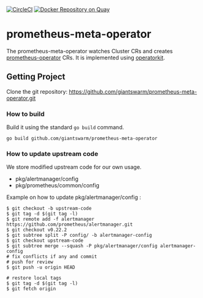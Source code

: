 [![CircleCI](https://circleci.com/gh/giantswarm/prometheus-meta-operator.svg?&style=shield)](https://circleci.com/gh/giantswarm/prometheus-meta-operator) [![Docker Repository on Quay](https://quay.io/repository/giantswarm/prometheus-meta-operator/status "Docker Repository on Quay")](https://quay.io/repository/giantswarm/prometheus-meta-operator)

# prometheus-meta-operator

The prometheus-meta-operator watches Cluster CRs and creates [prometheus-operator] CRs. It is implemented
using [operatorkit].

## Getting Project

Clone the git repository: https://github.com/giantswarm/prometheus-meta-operator.git

### How to build

Build it using the standard `go build` command.

```
go build github.com/giantswarm/prometheus-meta-operator
```

### How to update upstream code

We store modified upstream code for our own usage.

- pkg/alertmanager/config
- pkg/prometheus/common/config

Example on how to update pkg/alertmanager/config :

```
$ git checkout -b upstream-code
$ git tag -d $(git tag -l)
$ git remote add -f alertmanager https://github.com/prometheus/alertmanager.git
$ git checkout v0.22.2
$ git subtree split -P config/ -b alertmanager-config
$ git checkout upstream-code
$ git subtree merge --squash -P pkg/alertmanager/config alertmanager-config
# fix conflicts if any and commit
# push for review
$ git push -u origin HEAD

# restore local tags
$ git tag -d $(git tag -l)
$ git fetch origin
```


[operatorkit]: https://github.com/giantswarm/operatorkit
[prometheus-operator]: https://github.com/prometheus-operator/prometheus-operator
